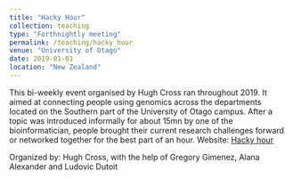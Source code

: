 ```yaml
---
title: "Hacky Hour"
collection: teaching
type: "Forthnightly meeting"
permalink: /teaching/hacky_hour
venue: "University of Otago"
date: 2019-01-01
location: "New Zealand"
---
```


This bi-weekly event organised by Hugh Cross ran throughout 2019. It aimed at connecting people using genomics across the departments located on the Southern part of the University of Otago campus. After a topic was introduced informally for about 15mn by one of the bioinformatician, people brought their current research challenges forward or networked together for the best part of an hour.
Website: [Hacky hour](https://otagomohio.github.io/hackyhour/)

Organized by: Hugh Cross, with the help of Gregory Gimenez, Alana Alexander and Ludovic Dutoit

